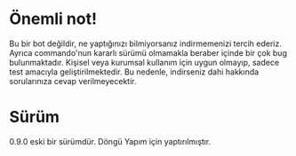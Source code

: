 # Önemli not!
Bu bir bot değildir, ne yaptığınızı bilmiyorsanız indirmemenizi tercih ederiz. Ayrıca commando'nun kararlı sürümü olmamakla beraber içinde bir çok bug bulunmaktadır. Kişisel veya kurumsal kullanım için uygun olmayıp, sadece test amacıyla geliştirilmektedir. Bu nedenle, indirseniz dahi hakkında sorularınıza cevap verilmeyecektir.

# Sürüm
0.9.0 eski bir sürümdür. Döngü Yapım için yaptırılmıştır.

